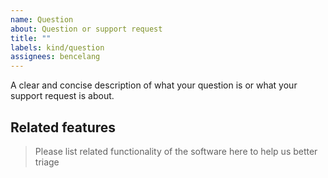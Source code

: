 ```yaml
---
name: Question
about: Question or support request
title: ""
labels: kind/question
assignees: bencelang
---
```


A clear and concise description of what your question is or what your support
request is about.

## Related features
> Please list related functionality of the software here to help us better triage
